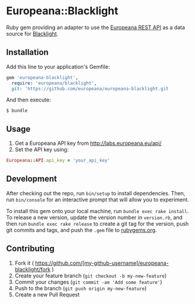 # Europeana::Blacklight

Ruby gem providing an adapter to use the
[Europeana REST API](http://labs.europeana.eu/api/introduction/) as a data
source for [Blacklight](http://projectblacklight.org/).

## Installation

Add this line to your application's Gemfile:

```ruby
gem 'europeana-blacklight',
  require: 'europeana/blacklight',
  git: 'https://github.com/europeana/europeana-blacklight.git
```

And then execute:

    $ bundle

## Usage

1. Get a Europeana API key from http://labs.europeana.eu/api/
2. Set the API key using:
  ```ruby
  Europeana::API.api_key = 'your_api_key'
  ```

## Development

After checking out the repo, run `bin/setup` to install dependencies. Then, run `bin/console` for an interactive prompt that will allow you to experiment.

To install this gem onto your local machine, run `bundle exec rake install`. To release a new version, update the version number in `version.rb`, and then run `bundle exec rake release` to create a git tag for the version, push git commits and tags, and push the `.gem` file to [rubygems.org](https://rubygems.org).

## Contributing

1. Fork it ( https://github.com/[my-github-username]/europeana-blacklight/fork )
2. Create your feature branch (`git checkout -b my-new-feature`)
3. Commit your changes (`git commit -am 'Add some feature'`)
4. Push to the branch (`git push origin my-new-feature`)
5. Create a new Pull Request
